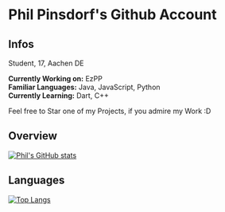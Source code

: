 # Phil Pinsdorf's Github Account
## Infos
Student, 17, Aachen DE

<b>Currently Working on:</b> EzPP \
<b>Familiar Languages:</b> Java, JavaScript, Python \
<b>Currently Learning:</b> Dart, C++ 

Feel free to Star one of my Projects, if you admire my Work :D

## Overview
[![Phil's GitHub stats](https://github-readme-stats.vercel.app/api?username=philpinsdorf&count_private=true&show_icons=true&theme=dark&include_all_commits=true&bg_color=30,101010,171717&icon_color=00ff8a&title_color=ffffff)](https://github.com/anuraghazra/github-readme-stats)

## Languages
[![Top Langs](https://github-readme-stats.vercel.app/api/top-langs/?username=philpinsdorf&layout=compact&langs_count=8&theme=dark&bg_color=30,101010,171717&icon_color=00ff8a&title_color=ffffff)](https://github.com/anuraghazra/github-readme-stats)
